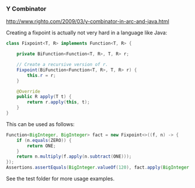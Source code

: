 ### Y Combinator

http://www.righto.com/2009/03/y-combinator-in-arc-and-java.html

Creating a fixpoint is actually not very hard in a language like Java:

````java
class Fixpoint<T, R> implements Function<T, R> {

    private BiFunction<Function<T, R>, T, R> r;

    // Create a recursive version of r.
    Fixpoint(BiFunction<Function<T, R>, T, R> r) {
        this.r = r;
    }

    @Override
    public R apply(T t) {
        return r.apply(this, t);
    }
}
````

This can be used as follows:

````java
Function<BigInteger, BigInteger> fact = new Fixpoint<>((f, n) -> {
    if (n.equals(ZERO)) {
        return ONE;
    }
    return n.multiply(f.apply(n.subtract(ONE)));
});
Assertions.assertEquals(BigInteger.valueOf(120), fact.apply(BigInteger.valueOf(5)));
````

See the test folder for more usage examples.

